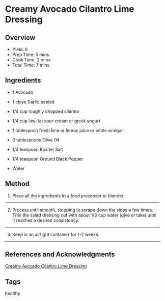# Creamy Avocado Cilantro Lime Dressing

## Overview

- Yield: 8
- Prep Time: 5 mins
- Cook Time: 2 mins
- Total Time: 7 mins

## Ingredients

- 1 Avocado

- 1 clove Garlic peeled

- 1/4 cup roughly chopped cilantro

- 1/4 cup low-fat sour-cream or greek yogurt

- 1 tablespoon fresh lime or lemon juice or white vinegar

- 3 tablespoons Olive Oil

- 1/4 teaspoon Kosher Salt

- 1/4 teaspoon Ground Black Pepper

- Water

## Method

1. Place all the ingredients In a food processor or blender.
---

2. Process until smooth, stopping to scrape down the sides a few times. Thin the salad dressing out with about 1/3 cup water (give or take) until it reaches a desired consistency.
---

3. Keep in an airtight container for 1-2 weeks.
---

## References and Acknowledgments

[Creamy Avocado Cilantro Lime Dressing](https://gimmedelicious.com/creamy-avocado-cilantro-lime-dressing/)

## Tags
healthy